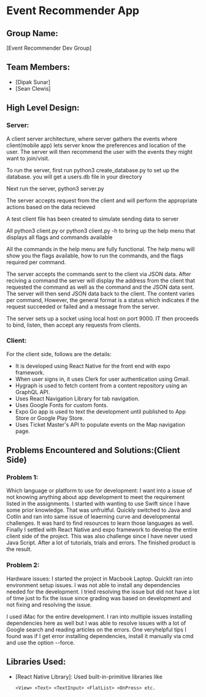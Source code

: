 # Event Recommender App

## Group Name:
[Event Recommender Dev Group]

## Team Members:
- [Dipak Sunar]
- [Sean Clewis]

## High Level Design:

### Server:
A client server architecture, where server gathers the events where client(mobile app) lets server know the preferences and location of the user. The server will then recommend the user with the events they might want to join/visit.

To run the server, first run python3 create_database.py to set up the database. you will get a users.db file in your directory

Next run the server, python3 server.py

The server accepts request from the client and will perform the appropriate actions based on the data recieved

A test client file has been created to simulate sending data to server

All python3 client.py or python3 client.py -h to bring up the help menu that displays all flags and commands available

All the commands in the help menu are fully functional. The help menu will show you the flags available, how to run the commands, and the flags required per command. 

The server accepts the commands sent to the client via JSON data. After reciving a command the server will display the address from the client that requested the command as well as the command and the JSON data sent. The server will then send JSON data back to the client. The content varies per command, However, the general format is a status which indicates if the request succeeded or failed and a message from the server. 

The server sets up a socket using local host on port 9000. IT then proceeds to bind, listen, then accept any requests from clients. 

### Client:


For the client side, follows are the details:
- It is developed using React Native for the front end with expo framework.
- When user signs in, it uses Clerk for user authentication using Gmail.
- Hygraph is used to fetch content from a content repository using an GraphQL API.
- Uses React Navigation Library for tab navigation.
- Uses Google Fonts for custom fonts.
- Expo Go app is used to text the development until published to App Store or Google Play Store.
- Uses Ticket Master's API to populate events on the Map navigation page. 

## Problems Encountered and Solutions:(Client Side)

### Problem 1:
Which language or platform to use for development:
I want into a issue of not knowing anything about app development to meet the requirement listed in the assignments. I started with wanting to use Swift since I have some prior knowledge. That was unfruitful. Quickly switched to Java and Cotlin and ran into same issue of leaerning curve and developmental challenges. It was hard to find resources to learn those languages as well. Finally I settled with React Native and expo framework to develop the entire client side of the project. This was also challenge since I have never used Java Script. After a lot of tutorials, trials and errors. The finished product is the result.

### Problem 2:
Hardware issues:
I started the project in Macbook Laptop. Quicklt ran into environment setup issues. I was not able to install any dependencies needed for the development. I tried resolving the issue but did not have a lot of time just to fix the issue since grading was based on development and not fixing and resolving the issue. 

I used iMac for the entire development. I ran into multiple issues installing dependencies here as well but I was able to resolve issues with a lot of Google search and reading articles on the errors. One veryhelpful tips I found was if I get error installing dependencies, install it manually via cmd and use the option --force. 

## Libraries Used:
- [React Native Library]: Used built-in-primitive libraries like
   ```javescript
  <View> <Text> <TextInput> <FlatList> <OnPress> etc.


